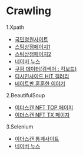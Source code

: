 # Crawling

1.Xpath

- [국민청원사이트](https://www1.president.go.kr/petitions/best)
- [스팀상점페이지1](https://store.steampowered.com/search/?filter=topsellers)  
- [스팀상점페이지2](https://store.steampowered.com/explore/new/)  
- [네이버 뉴스](https://search.naver.com/search.naver?where=news&query=%ED%82%A5%EB%B3%B4%EB%93%9C&sm=tab_opt&sort=1&photo=0&field=0&pd=3&ds=2021.01.01&de=2021.04.30&docid=)  
- [쿠팡 데이터(검색어 : 킥보드) ](https://www.coupang.com/np/search?component=&q=%ED%82%A5%EB%B3%B4%EB%93%9C&channel=user)  
- [디시인사이드 HIT 갤러리 ](https://gall.dcinside.com/board/lists/?id=hit)  
- [네이트판 훈훈한 이야기 ](https://pann.nate.com/talk/c20048?page=1)  

2.BeautifulSoup
- [이더스캔 NFT TOP 페이지](https://etherscan.io/tokens-nft)
- [이더스캔 NFT TX 페이지](https://etherscan.io/tokentxns-nft?p=1)




3.Selenium
- [이더스캔 통계사이트](https://etherscan.io/charts)
- [네이버 뉴스](https://news.naver.com)
